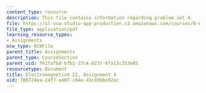 ```yaml
---
content_type: resource
description: This file contains information regarding problem set 4.
file: https://ol-ocw-studio-app-production.s3.amazonaws.com/courses/8-07-electromagnetism-ii-fall-2012/786724ea24f7a407c84e43c496be92ec_MIT8_07F12_pset04.pdf
file_type: application/pdf
learning_resource_types:
- Assignments
ocw_type: OCWFile
parent_title: Assignments
parent_type: CourseSection
parent_uid: f61fafbd-b7b1-37c4-b23f-6fa13c353e85
resourcetype: Document
title: Electromagnetism II, Assignment 4
uid: 786724ea-24f7-a407-c84e-43c496be92ec
---
```

